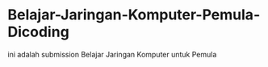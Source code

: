 # Belajar-Jaringan-Komputer-Pemula-Dicoding
ini adalah submission Belajar Jaringan Komputer untuk Pemula
